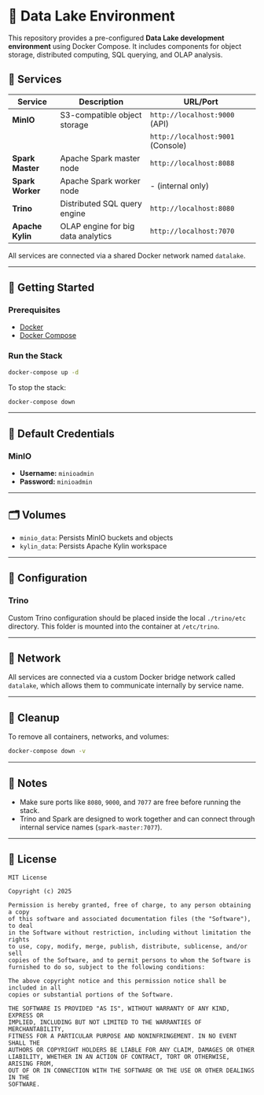# 🧠 Data Lake Environment

This repository provides a pre-configured **Data Lake development environment** using Docker Compose. It includes components for object storage, distributed computing, SQL querying, and OLAP analysis.

## 🐳 Services

| Service        | Description                                      | URL/Port           |
|----------------|--------------------------------------------------|--------------------|
| **MinIO**      | S3-compatible object storage                     | `http://localhost:9000` (API)  
|                |                                                  | `http://localhost:9001` (Console)  
| **Spark Master** | Apache Spark master node                      | `http://localhost:8088`  
| **Spark Worker** | Apache Spark worker node                      | - (internal only)  
| **Trino**      | Distributed SQL query engine                     | `http://localhost:8080`  
| **Apache Kylin** | OLAP engine for big data analytics            | `http://localhost:7070`  

All services are connected via a shared Docker network named `datalake`.

---

## 🚀 Getting Started

### Prerequisites

- [Docker](https://www.docker.com/products/docker-desktop)
- [Docker Compose](https://docs.docker.com/compose/)

### Run the Stack

```bash
docker-compose up -d
````

To stop the stack:

```bash
docker-compose down
```

---

## 🔐 Default Credentials

### MinIO

* **Username:** `minioadmin`
* **Password:** `minioadmin`

---

## 🗂️ Volumes

* `minio_data`: Persists MinIO buckets and objects
* `kylin_data`: Persists Apache Kylin workspace

---

## 🧩 Configuration

### Trino

Custom Trino configuration should be placed inside the local `./trino/etc` directory. This folder is mounted into the container at `/etc/trino`.

---

## 🔗 Network

All services are connected via a custom Docker bridge network called `datalake`, which allows them to communicate internally by service name.

---

## 🧹 Cleanup

To remove all containers, networks, and volumes:

```bash
docker-compose down -v
```

---

## 📌 Notes

* Make sure ports like `8080`, `9000`, and `7077` are free before running the stack.
* Trino and Spark are designed to work together and can connect through internal service names (`spark-master:7077`).

---

## 📄 License

```
MIT License

Copyright (c) 2025

Permission is hereby granted, free of charge, to any person obtaining a copy
of this software and associated documentation files (the "Software"), to deal
in the Software without restriction, including without limitation the rights
to use, copy, modify, merge, publish, distribute, sublicense, and/or sell
copies of the Software, and to permit persons to whom the Software is
furnished to do so, subject to the following conditions:

The above copyright notice and this permission notice shall be included in all
copies or substantial portions of the Software.

THE SOFTWARE IS PROVIDED "AS IS", WITHOUT WARRANTY OF ANY KIND, EXPRESS OR
IMPLIED, INCLUDING BUT NOT LIMITED TO THE WARRANTIES OF MERCHANTABILITY,
FITNESS FOR A PARTICULAR PURPOSE AND NONINFRINGEMENT. IN NO EVENT SHALL THE
AUTHORS OR COPYRIGHT HOLDERS BE LIABLE FOR ANY CLAIM, DAMAGES OR OTHER
LIABILITY, WHETHER IN AN ACTION OF CONTRACT, TORT OR OTHERWISE, ARISING FROM,
OUT OF OR IN CONNECTION WITH THE SOFTWARE OR THE USE OR OTHER DEALINGS IN THE
SOFTWARE.

```

